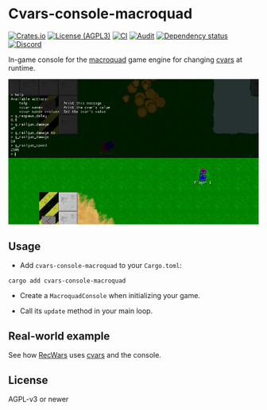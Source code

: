 # Cvars-console-macroquad

[![Crates.io](https://img.shields.io/crates/v/cvars-console-macroquad)](https://crates.io/crates/cvars-console-macroquad)
[![License (AGPL3)](https://img.shields.io/github/license/martin-t/cvars)](https://github.com/martin-t/cvars/blob/master/LICENSE)
[![CI](https://github.com/martin-t/cvars/workflows/CI-macroquad/badge.svg)](https://github.com/martin-t/cvars/actions)
[![Audit](https://github.com/martin-t/cvars/workflows/audit-macroquad/badge.svg)](https://rustsec.org/)
[![Dependency status](https://deps.rs/repo/github/martin-t/cvars/status.svg?path=cvars-console-macroquad)](https://deps.rs/repo/github/martin-t/cvars?path=cvars-console-macroquad)
[![Discord](https://img.shields.io/discord/770013530593689620?label=&logo=discord&logoColor=ffffff&color=7389D8&labelColor=6A7EC2)](https://discord.gg/aA7hCFvYh9)

In-game console for the [macroquad](https://github.com/not-fl3/macroquad) game engine for changing [cvars](https://github.com/martin-t/cvars) at runtime.

![Macroquad console](screenshot.png)

## Usage

- Add `cvars-console-macroquad` to your `Cargo.toml`:

```shell
cargo add cvars-console-macroquad
```

- Create a `MacroquadConsole` when initializing your game.

- Call its `update` method in your main loop.

## Real-world example

See how [RecWars](https://github.com/martin-t/rec-wars) uses [cvars](https://github.com/martin-t/rec-wars/blob/master/src/cvars.rs) and the console.

## License

AGPL-v3 or newer
